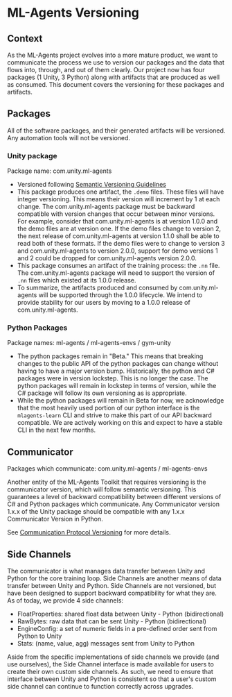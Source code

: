 # ML-Agents Versioning

## Context
As the ML-Agents project evolves into a more mature product, we want to communicate the process
we use to version our packages and the data that flows into, through, and out of them clearly.
Our project now has four packages (1 Unity, 3 Python) along with artifacts that are produced as
well as consumed.  This document covers the versioning for these packages and artifacts.

## Packages
All of the software packages, and their generated artifacts will be versioned.  Any automation
tools will not be versioned.

### Unity package
Package name: com.unity.ml-agents
- Versioned following [Semantic Versioning Guidelines](https://www.semver.org)
- This package produces one artifact, the `.demo` files.  These files will have integer
    versioning. This means their version will increment by 1 at each change.  The
    com.unity.ml-agents package must be backward compatible with version changes
    that occur between minor versions.  For example, consider that com.unity.ml-agents
    is at version 1.0.0 and the demo files are at version one.  If the demo files
    change to version 2, the next release of com.unity.ml-agents at version 1.1.0
    shall be able to read both of these formats.  If the demo files were to change to
    version 3 and com.unity.ml-agents to version 2.0.0, support for demo versions 1 and
    2 could be dropped for com.unity.ml-agents version 2.0.0.
- This package consumes an artifact of the training process: the `.nn` file.  The
    com.unity.ml-agents package will need to support the version of `.nn` files
    which existed at its 1.0.0 release.
- To summarize, the artifacts produced and consumed by com.unity.ml-agents will be
    supported through the 1.0.0 lifecycle.  We intend to provide stability for our
    users by moving to a 1.0.0 release of com.unity.ml-agents.


### Python Packages
Package names: ml-agents / ml-agents-envs / gym-unity
- The python packages remain in "Beta."  This means that breaking changes to the public
    API of the python packages can change without having to have a major version bump.
    Historically, the python and C# packages were in version lockstep.  This is no longer
    the case.  The python packages will remain in lockstep in terms of version, while the
    C# package will follow its own versioning as is appropriate.
- While the python packages will remain in Beta for now, we acknowledge that the most
    heavily used portion of our python interface is the `mlagents-learn` CLI and strive
    to make this part of our API backward compatible. We are actively working on this and
    expect to have a stable CLI in the next few months.

## Communicator

Packages which communicate: com.unity.ml-agents / ml-agents-envs

Another entity of the ML-Agents Toolkit that requires versioning is the communicator
version, which will follow semantic versioning.  This guarantees a level of backward
compatibility between different versions of C# and Python packages which communicate.
Any Communicator version 1.x.x of the Unity package should be compatible with any 1.x.x
Communicator Version in Python.

See [Communication Protocol Versioning](https://docs.google.com/document/d/1gKn4BX5CWfsG_iv_fMnrQGL9FGG7mdUIYCPXsVOe-Ec/edit#heading=h.v7t1ynb2u4tr)
for more details.

## Side Channels

The communicator is what manages data transfer between Unity and Python for the core
training loop. Side Channels are another means of data transfer between Unity and Python.
Side Channels are not versioned, but have been designed to support backward compatibility
for what they are. As of today, we provide 4 side channels:
- FloatProperties: shared float data between Unity - Python (bidirectional)
- RawBytes: raw data that can be sent Unity - Python (bidirectional)
- EngineConfig: a set of numeric fields in a pre-defined order sent from Python to Unity
- Stats: (name, value, agg) messages sent from Unity to Python

Aside from the specific implementations of side channels we provide (and use ourselves),
the Side Channel interface is made available for users to create their own custom side
channels. As such, we need to ensure that interface between Unity and Python is consistent
so that a user's custom side channel can continue to function correctly across upgrades.

